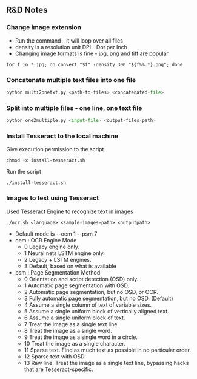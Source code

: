 ## R&D Notes

### Change image extension

- Run the command - it will loop over all files
- density is a resolution unit DPI - Dot per Inch
- Changing image formats is fine - jpg, png and tiff are popular

```shell
for f in *.jpg; do convert "$f" -density 300 "${f%%.*}.png"; done
```

### Concatenate multiple text files into one file

```python
python multi2onetxt.py <path-to-files> <concatenated-file>
```
### Split into multiple files - one line, one text file

```python
python one2multiple.py <input-file> <output-files-path> 
```

### Install Tesseract to the local machine 

Give execution permission to the script
```shell
chmod +x install-tesseract.sh
```
Run the script
```shell
./install-tesseract.sh
```

### Images to text using Tesseract

Used Tesseract Engine to recognize text in images

```shell
./ocr.sh <language> <sample-images-path> <outputpath>
```
- Default mode is --oem 1 --psm 7 
- oem : OCR Engine Mode
  - 0    Legacy engine only.
  - 1    Neural nets LSTM engine only.
  - 2    Legacy + LSTM engines.
  - 3    Default, based on what is available
- psm : Page Segmentation Method
  -  0    Orientation and script detection (OSD) only.
  -  1    Automatic page segmentation with OSD.
  -  2    Automatic page segmentation, but no OSD, or OCR.
  -  3    Fully automatic page segmentation, but no OSD. (Default)
  -  4    Assume a single column of text of variable sizes.
  -  5    Assume a single uniform block of vertically aligned text.
  -  6    Assume a single uniform block of text.
  -  7    Treat the image as a single text line.
  -  8    Treat the image as a single word.
  -  9    Treat the image as a single word in a circle.
  - 10    Treat the image as a single character.
  - 11    Sparse text. Find as much text as possible in no particular order.
  - 12    Sparse text with OSD.
  - 13    Raw line. Treat the image as a single text line, bypassing hacks that are Tesseract-specific.
